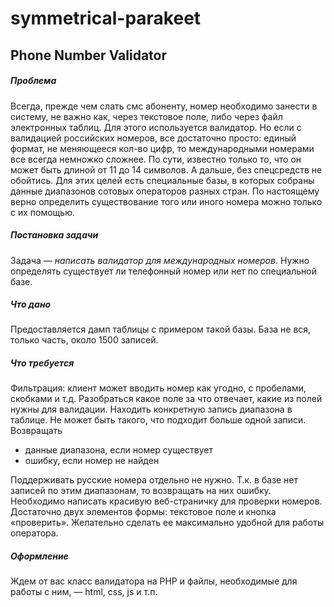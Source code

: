 # symmetrical-parakeet
## Phone Number Validator

##### Проблема
Всегда, прежде чем слать смс абоненту, номер необходимо занести в систему, не важно как, через текстовое поле, либо через файл электронных таблиц. Для этого используется валидатор.
Но если с валидацией российских номеров, все достаточно просто: единый формат, не меняющееся кол-во цифр, то международными номерами все всегда немножко сложнее. По сути, известно только то, что он может быть длиной от 11 до 14 символов.
А дальше, без спецсредств не обойтись. Для этих целей есть специальные базы, в которых собраны данные диапазонов сотовых операторов разных стран. По настоящему верно определить существование того или иного номера можно только с их помощью.

##### Постановка задачи
Задача — *написать валидатор для международных номеров*.
Нужно определять существует ли телефонный номер или нет по специальной базе.

##### Что дано
Предоставляется дамп таблицы с примером такой базы. База не вся, только часть, около 1500 записей.

##### Что требуется
Фильтрация: клиент может вводить номер как угодно, с пробелами, скобками и т.д.
Разобраться какое поле за что отвечает, какие из полей нужны для валидации.
Находить конкретную запись диапазона в таблице. Не может быть такого, что подходит больше одной записи.
Возвращать
* данные диапазона, если номер существует
* ошибку, если номер не найден

Поддерживать русские номера отдельно не нужно.  Т.к. в базе нет записей по этим диапазонам, то возвращать на них ошибку.
Необходимо написать красивую веб-страничку для проверки номеров. Достаточно двух элементов формы: текстовое поле и кнопка «проверить». Желательно сделать ее максимально удобной для работы оператора.

##### Оформление
Ждем от вас класс валидатора на PHP и файлы, необходимые для работы с ним, — html, css, js и т.п.

